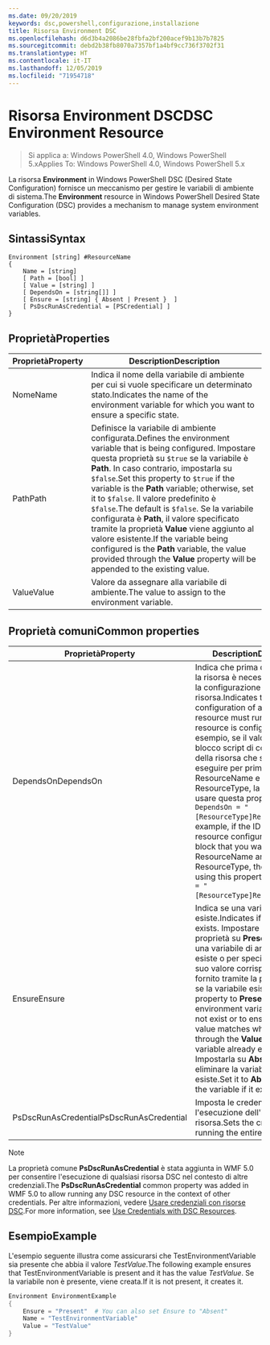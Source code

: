 ```yaml
---
ms.date: 09/20/2019
keywords: dsc,powershell,configurazione,installazione
title: Risorsa Environment DSC
ms.openlocfilehash: d6d3b4a2086be28fbfa2bf200acef9b13b7b7825
ms.sourcegitcommit: debd2b38fb8070a7357bf1a4bf9cc736f3702f31
ms.translationtype: HT
ms.contentlocale: it-IT
ms.lasthandoff: 12/05/2019
ms.locfileid: "71954718"
---
```

# <a name="dsc-environment-resource"></a><span data-ttu-id="6ab72-103">Risorsa Environment DSC</span><span class="sxs-lookup"><span data-stu-id="6ab72-103">DSC Environment Resource</span></span>

> <span data-ttu-id="6ab72-104">Si applica a: Windows PowerShell 4.0, Windows PowerShell 5.x</span><span class="sxs-lookup"><span data-stu-id="6ab72-104">Applies To: Windows PowerShell 4.0, Windows PowerShell 5.x</span></span>

<span data-ttu-id="6ab72-105">La risorsa **Environment** in Windows PowerShell DSC (Desired State Configuration) fornisce un meccanismo per gestire le variabili di ambiente di sistema.</span><span class="sxs-lookup"><span data-stu-id="6ab72-105">The **Environment** resource in Windows PowerShell Desired State Configuration (DSC) provides a mechanism to manage system environment variables.</span></span>

## <a name="syntax"></a><span data-ttu-id="6ab72-106">Sintassi</span><span class="sxs-lookup"><span data-stu-id="6ab72-106">Syntax</span></span>

```Syntax
Environment [string] #ResourceName
{
    Name = [string]
    [ Path = [bool] ]
    [ Value = [string] ]
    [ DependsOn = [string[]] ]
    [ Ensure = [string] { Absent | Present }  ]
    [ PsDscRunAsCredential = [PSCredential] ]
}
```

## <a name="properties"></a><span data-ttu-id="6ab72-107">Proprietà</span><span class="sxs-lookup"><span data-stu-id="6ab72-107">Properties</span></span>

|<span data-ttu-id="6ab72-108">Proprietà</span><span class="sxs-lookup"><span data-stu-id="6ab72-108">Property</span></span> |<span data-ttu-id="6ab72-109">Description</span><span class="sxs-lookup"><span data-stu-id="6ab72-109">Description</span></span> |
|---|---|
|<span data-ttu-id="6ab72-110">Nome</span><span class="sxs-lookup"><span data-stu-id="6ab72-110">Name</span></span> |<span data-ttu-id="6ab72-111">Indica il nome della variabile di ambiente per cui si vuole specificare un determinato stato.</span><span class="sxs-lookup"><span data-stu-id="6ab72-111">Indicates the name of the environment variable for which you want to ensure a specific state.</span></span> |
|<span data-ttu-id="6ab72-112">Path</span><span class="sxs-lookup"><span data-stu-id="6ab72-112">Path</span></span> |<span data-ttu-id="6ab72-113">Definisce la variabile di ambiente configurata.</span><span class="sxs-lookup"><span data-stu-id="6ab72-113">Defines the environment variable that is being configured.</span></span> <span data-ttu-id="6ab72-114">Impostare questa proprietà su `$true` se la variabile è **Path**. In caso contrario, impostarla su `$false`.</span><span class="sxs-lookup"><span data-stu-id="6ab72-114">Set this property to `$true` if the variable is the **Path** variable; otherwise, set it to `$false`.</span></span> <span data-ttu-id="6ab72-115">Il valore predefinito è `$false`.</span><span class="sxs-lookup"><span data-stu-id="6ab72-115">The default is `$false`.</span></span> <span data-ttu-id="6ab72-116">Se la variabile configurata è **Path**, il valore specificato tramite la proprietà **Value** viene aggiunto al valore esistente.</span><span class="sxs-lookup"><span data-stu-id="6ab72-116">If the variable being configured is the **Path** variable, the value provided through the **Value** property will be appended to the existing value.</span></span> |
|<span data-ttu-id="6ab72-117">Value</span><span class="sxs-lookup"><span data-stu-id="6ab72-117">Value</span></span> |<span data-ttu-id="6ab72-118">Valore da assegnare alla variabile di ambiente.</span><span class="sxs-lookup"><span data-stu-id="6ab72-118">The value to assign to the environment variable.</span></span> |

## <a name="common-properties"></a><span data-ttu-id="6ab72-119">Proprietà comuni</span><span class="sxs-lookup"><span data-stu-id="6ab72-119">Common properties</span></span>

|<span data-ttu-id="6ab72-120">Proprietà</span><span class="sxs-lookup"><span data-stu-id="6ab72-120">Property</span></span> |<span data-ttu-id="6ab72-121">Description</span><span class="sxs-lookup"><span data-stu-id="6ab72-121">Description</span></span> |
|---|---|
|<span data-ttu-id="6ab72-122">DependsOn</span><span class="sxs-lookup"><span data-stu-id="6ab72-122">DependsOn</span></span> |<span data-ttu-id="6ab72-123">Indica che prima di configurare la risorsa è necessario eseguire la configurazione di un'altra risorsa.</span><span class="sxs-lookup"><span data-stu-id="6ab72-123">Indicates that the configuration of another resource must run before this resource is configured.</span></span> <span data-ttu-id="6ab72-124">Ad esempio, se il valore di ID del blocco script di configurazione della risorsa che si vuole eseguire per primo è ResourceName e il tipo è ResourceType, la sintassi per usare questa proprietà è `DependsOn = "[ResourceType]ResourceName"`.</span><span class="sxs-lookup"><span data-stu-id="6ab72-124">For example, if the ID of the resource configuration script block that you want to run first is ResourceName and its type is ResourceType, the syntax for using this property is `DependsOn = "[ResourceType]ResourceName"`.</span></span> |
|<span data-ttu-id="6ab72-125">Ensure</span><span class="sxs-lookup"><span data-stu-id="6ab72-125">Ensure</span></span> |<span data-ttu-id="6ab72-126">Indica se una variabile esiste.</span><span class="sxs-lookup"><span data-stu-id="6ab72-126">Indicates if a variable exists.</span></span> <span data-ttu-id="6ab72-127">Impostare questa proprietà su **Present** per creare una variabile di ambiente se non esiste o per specificare che il suo valore corrisponde a quello fornito tramite la proprietà **Value** se la variabile esiste già.</span><span class="sxs-lookup"><span data-stu-id="6ab72-127">Set this property to **Present** to create the environment variable if it does not exist or to ensure that its value matches what is provided through the **Value** property if the variable already exists.</span></span> <span data-ttu-id="6ab72-128">Impostarla su **Absent** per eliminare la variabile, se esiste.</span><span class="sxs-lookup"><span data-stu-id="6ab72-128">Set it to **Absent** to delete the variable if it exists.</span></span> |
|<span data-ttu-id="6ab72-129">PsDscRunAsCredential</span><span class="sxs-lookup"><span data-stu-id="6ab72-129">PsDscRunAsCredential</span></span> |<span data-ttu-id="6ab72-130">Imposta le credenziali per l'esecuzione dell'intera risorsa.</span><span class="sxs-lookup"><span data-stu-id="6ab72-130">Sets the credential for running the entire resource as.</span></span> |

> [!NOTE]
> <span data-ttu-id="6ab72-131">La proprietà comune **PsDscRunAsCredential** è stata aggiunta in WMF 5.0 per consentire l'esecuzione di qualsiasi risorsa DSC nel contesto di altre credenziali.</span><span class="sxs-lookup"><span data-stu-id="6ab72-131">The **PsDscRunAsCredential** common property was added in WMF 5.0 to allow running any DSC resource in the context of other credentials.</span></span> <span data-ttu-id="6ab72-132">Per altre informazioni, vedere [Usare credenziali con risorse DSC](../../../configurations/runasuser.md).</span><span class="sxs-lookup"><span data-stu-id="6ab72-132">For more information, see [Use Credentials with DSC Resources](../../../configurations/runasuser.md).</span></span>

## <a name="example"></a><span data-ttu-id="6ab72-133">Esempio</span><span class="sxs-lookup"><span data-stu-id="6ab72-133">Example</span></span>

<span data-ttu-id="6ab72-134">L'esempio seguente illustra come assicurarsi che TestEnvironmentVariable sia presente che abbia il valore _TestValue_.</span><span class="sxs-lookup"><span data-stu-id="6ab72-134">The following example ensures that TestEnvironmentVariable is present and it has the value _TestValue_.</span></span> <span data-ttu-id="6ab72-135">Se la variabile non è presente, viene creata.</span><span class="sxs-lookup"><span data-stu-id="6ab72-135">If it is not present, it creates it.</span></span>

```powershell
Environment EnvironmentExample
{
    Ensure = "Present"  # You can also set Ensure to "Absent"
    Name = "TestEnvironmentVariable"
    Value = "TestValue"
}
```